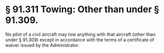 # § 91.311   Towing: Other than under § 91.309.

No pilot of a civil aircraft may tow anything with that aircraft (other than under § 91.309) except in accordance with the terms of a certificate of waiver issued by the Administrator. 




